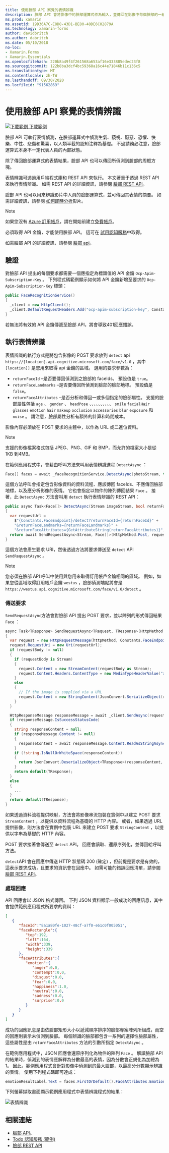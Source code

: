```yaml
---
title: 使用臉部 API 察覺的表情辨識
description: 臉部 API 會將影像中的臉部運算式作為輸入，並傳回在影像中每個臉部的一組表情上包含信賴等級的資料。 本文說明如何使用臉部 API 來辨識表情，以對應用程式進行評分 Xamarin.Forms 。
ms.prod: xamarin
ms.assetid: 19D36A7C-E8D8-43D1-BE80-48DE6C02879A
ms.technology: xamarin-forms
author: davidbritch
ms.author: dabritch
ms.date: 05/10/2018
no-loc:
- Xamarin.Forms
- Xamarin.Essentials
ms.openlocfilehash: 220b8a49f4f261568a653af16e333885edec23f8
ms.sourcegitcommit: 122b8ba3dcf4bc59368a16c44e71846b11c136c5
ms.translationtype: MT
ms.contentlocale: zh-TW
ms.lasthandoff: 09/30/2020
ms.locfileid: "91562869"
---
```

# <a name="perceived-emotion-recognition-using-the-face-api"></a>使用臉部 API 察覺的表情辨識

[![下載範例](~/media/shared/download.png) 下載範例](https://docs.microsoft.com/samples/xamarin/xamarin-forms-samples/webservices-todocognitiveservices)

臉部 API 可執行表情偵測，在臉部運算式中偵測生氣、藐視、厭惡、恐懼、快樂、中性、悲傷和驚喜，以人類半截的認知注釋為基礎。 不過請務必注意，臉部運算式本身不一定代表人員的內部狀態。

除了傳回臉部運算式的表情結果，臉部 API 也可以傳回所偵測到臉部的周框方塊。

表情辨識可透過用戶端程式庫和 REST API 來執行。 本文著重于透過 REST API 來執行表情辨識。 如需 REST API 的詳細資訊，請參閱 [臉部 REST API](https://westus.dev.cognitive.microsoft.com/docs/services/563879b61984550e40cbbe8d/operations/563879b61984550f30395236)。

臉部 API 也可以用來辨識影片中人員的臉部運算式，並可傳回其表情的摘要。 如需詳細資訊，請參閱 [如何即時分析](/azure/cognitive-services/face/face-api-how-to-topics/howtoanalyzevideo_face/)影片。

> [!NOTE]
> 如果您沒有 [Azure 訂用帳戶](/azure/guides/developer/azure-developer-guide#understanding-accounts-subscriptions-and-billing)，請在開始前建立[免費帳戶](https://aka.ms/azfree-docs-mobileapps)。

必須取得 API 金鑰，才能使用臉部 API。 這可在 [試用認知服務](https://azure.microsoft.com/try/cognitive-services/?api=face-api)中取得。

如需臉部 API 的詳細資訊，請參閱 [臉部 api](/azure/cognitive-services/face/overview/)。

## <a name="authentication"></a>驗證

對臉部 API 提出的每個要求都需要一個應指定為標頭值的 API 金鑰 `Ocp-Apim-Subscription-Key` 。 下列程式碼範例顯示如何將 API 金鑰新增至要求的 `Ocp-Apim-Subscription-Key` 標頭：

```csharp
public FaceRecognitionService()
{
  _client = new HttpClient();
  _client.DefaultRequestHeaders.Add("ocp-apim-subscription-key", Constants.FaceApiKey);
}
```

若無法將有效的 API 金鑰傳遞至臉部 API，將會導致401回應錯誤。

## <a name="perform-emotion-recognition"></a>執行表情辨識

表情辨識的執行方式是將包含影像的 POST 要求放到 `detect` api `https://[location].api.cognitive.microsoft.com/face/v1.0` ，其中 `[location]]` 是您用來取得 api 金鑰的區域。 選用的要求參數為：

- `returnFaceId` –是否要傳回偵測到之臉部的 faceIds。 預設值是 `true`。
- `returnFaceLandmarks` –是否要傳回所偵測到臉部的臉部地標。 預設值是 `false`。
- `returnFaceAttributes` –是否分析和傳回一或多個指定的臉部屬性。 支援的臉部屬性包括 `age` 、 `gender` 、 `headPose` 、、、、、、、、、、 `smile` `facialHair` `glasses` `emotion` `hair` `makeup` `occlusion` `accessories` `blur` `exposure` 和 `noise` 。 請注意，臉部屬性分析有額外的計算和時間成本。

影像內容必須放在 POST 要求的主體中，以作為 URL 或二進位資料。

> [!NOTE]
> 支援的影像檔案格式包括 JPEG、PNG、GIF 和 BMP，而允許的檔案大小是從1KB 到4MB。

在範例應用程式中，會藉由呼叫方法來叫用表情辨識進程 `DetectAsync` ：

```csharp
Face[] faces = await _faceRecognitionService.DetectAsync(photoStream, true, false, new FaceAttributeType[] { FaceAttributeType.Emotion });
```

這個方法呼叫會指定包含影像資料的資料流程、應該傳回 faceIds、不應傳回臉部地標，以及應分析影像的表情。 它也會指定以物件的陣列傳回結果 `Face` 。 接著，此 `DetectAsync` 方法會叫用 `detect` 執行表情辨識的 REST API：

```csharp
public async Task<Face[]> DetectAsync(Stream imageStream, bool returnFaceId, bool returnFaceLandmarks, IEnumerable<FaceAttributeType> returnFaceAttributes)
{
  var requestUrl =
    $"{Constants.FaceEndpoint}/detect?returnFaceId={returnFaceId}" +
    "&returnFaceLandmarks={returnFaceLandmarks}" +
    "&returnFaceAttributes={GetAttributeString(returnFaceAttributes)}";
  return await SendRequestAsync<Stream, Face[]>(HttpMethod.Post, requestUrl, imageStream);
}
```

這個方法會產生要求 URI，然後透過方法將要求傳送至 `detect` API `SendRequestAsync` 。

> [!NOTE]
> 您必須在臉部 API 呼叫中使用與您用來取得訂用帳戶金鑰相同的區域。 例如，如果您從區域取得訂用帳戶金鑰 `westus` ，臉部偵測端點將會是 `https://westus.api.cognitive.microsoft.com/face/v1.0/detect` 。

### <a name="send-the-request"></a>傳送要求

`SendRequestAsync`方法會對臉部 API 提出 POST 要求，並以陣列的形式傳回結果 `Face` ：

```csharp
async Task<TResponse> SendRequestAsync<TRequest, TResponse>(HttpMethod httpMethod, string requestUrl, TRequest requestBody)
{
  var request = new HttpRequestMessage(httpMethod, Constants.FaceEndpoint);
  request.RequestUri = new Uri(requestUrl);
  if (requestBody != null)
  {
    if (requestBody is Stream)
    {
      request.Content = new StreamContent(requestBody as Stream);
      request.Content.Headers.ContentType = new MediaTypeHeaderValue("application/octet-stream");
    }
    else
    {
      // If the image is supplied via a URL
      request.Content = new StringContent(JsonConvert.SerializeObject(requestBody, s_settings), Encoding.UTF8, "application/json");
    }
  }

  HttpResponseMessage responseMessage = await _client.SendAsync(request);
  if (responseMessage.IsSuccessStatusCode)
  {
    string responseContent = null;
    if (responseMessage.Content != null)
    {
      responseContent = await responseMessage.Content.ReadAsStringAsync();
    }
    if (!string.IsNullOrWhiteSpace(responseContent))
    {
      return JsonConvert.DeserializeObject<TResponse>(responseContent, s_settings);
    }
    return default(TResponse);
  }
  else
  {
    ...
  }
  return default(TResponse);
}
```

如果透過資料流程提供映射，方法會將影像串流包裝在實例中以建立 POST 要求 `StreamContent` ，以提供以資料流程為基礎的 HTTP 內容。 或者，如果透過 URL 提供影像，則方法會在實例中包裝 URL 來建立 POST 要求 `StringContent` ，以提供以字串為基礎的 HTTP 內容。

POST 要求接著會傳送至 `detect` API。 回應會讀取、還原序列化，並傳回給呼叫方法。

`detect`API 會在回應中傳送 HTTP 狀態碼 200 (確定) ，但前提是要求是有效的，這表示要求成功，且要求的資訊會在回應中。 如需可能的錯誤回應清單，請參閱 [臉部 REST API](https://westus.dev.cognitive.microsoft.com/docs/services/563879b61984550e40cbbe8d/operations/563879b61984550f30395236)。

### <a name="process-the-response"></a>處理回應

API 回應會以 JSON 格式傳回。 下列 JSON 資料顯示一般成功的回應訊息，其中會提供範例應用程式所要求的資料：

```json
[  
   {  
      "faceId":"8a1a80fe-1027-48cf-a7f0-e61c0f005051",
      "faceRectangle":{  
         "top":192,
         "left":164,
         "width":339,
         "height":339
      },
      "faceAttributes":{  
         "emotion":{  
            "anger":0.0,
            "contempt":0.0,
            "disgust":0.0,
            "fear":0.0,
            "happiness":1.0,
            "neutral":0.0,
            "sadness":0.0,
            "surprise":0.0
         }
      }
   }
]
```

成功的回應訊息是由依臉部矩形大小以遞減順序排序的臉部專案陣列所組成，而空的回應則表示未偵測到臉部。 每個辨識的臉部都包含一系列的選擇性臉部屬性，這些屬性是由 `returnFaceAttributes` 方法的引數所指定 `DetectAsync` 。

在範例應用程式中，JSON 回應會還原序列化為物件的陣列 `Face` 。 解讀臉部 API 的結果時，偵測到的表情應解釋為分數最高的表情，因為分數會正規化為加總為1。 因此，範例應用程式會針對影像中偵測到的最大臉部，以最高分分數顯示辨識的表情。 使用下列程式碼即可達成：

```csharp
emotionResultLabel.Text = faces.FirstOrDefault().FaceAttributes.Emotion.ToRankedList().FirstOrDefault().Key;
```

下列螢幕擷取畫面顯示範例應用程式中表情辨識程式的結果：

![表情辨識](emotion-recognition-images/emotion-recognition.png)

## <a name="related-links"></a>相關連結

- [臉部 API](/azure/cognitive-services/face/overview/)。
- [Todo 認知服務 (範例) ](/samples/xamarin/xamarin-forms-samples/webservices-todocognitiveservices)
- [臉部 REST API](https://westus.dev.cognitive.microsoft.com/docs/services/563879b61984550e40cbbe8d/operations/563879b61984550f30395236)
